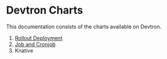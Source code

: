 # Devtron Charts

This documentation consists of the charts available on Devtron.

1. [Rollout Deployment](deployment-template/rollout-deployment.md)
2. [Job and Cronjob](deployment-template/job-and-cronjob.md)
3. Knative
